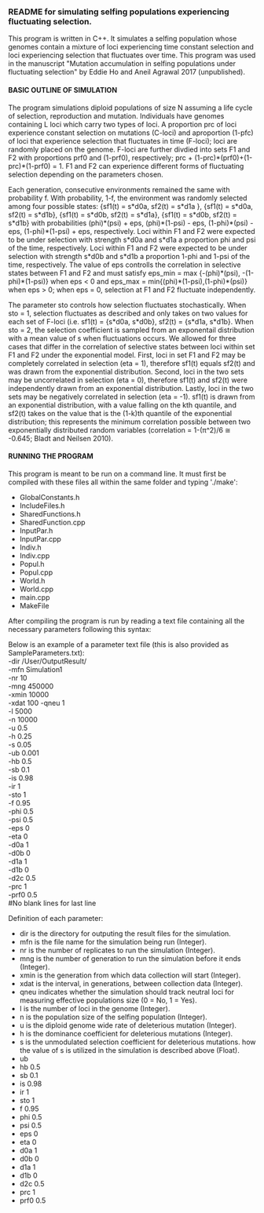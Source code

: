 ### README for simulating selfing populations experiencing fluctuating selection.

This program is written in C++. It simulates a selfing population whose genomes contain a mixture of loci experiencing time constant selection and loci experiencing selection that fluctuates over time. This program was used in the manuscript "Mutation accumulation in selfing populations under fluctuating selection" by Eddie Ho and Aneil Agrawal 2017 (unpublished).

#### BASIC OUTLINE OF SIMULATION
The program simulations diploid populations of size N assuming a life cycle of selection, reproduction and mutation. Individuals have genomes containing L loci which carry two types of loci. A proportion prc of loci experience constant selection on mutations (C-loci) and aproportion (1-pfc) of loci that experience selection that fluctuates in time (F-loci); loci are randomly placed on the genome. F-loci are further divdied into sets F1 and F2 with proportions prf0 and (1-prf0), respectively; prc + (1-prc)\*(prf0)+(1-prc)\*(1-prf0) = 1. F1 and F2 can experience different forms of fluctuating selection depending on the parameters chosen. 

Each generation, consecutive environments remained the same with probability f. With probability, 1-f, the environment was randomly selected among four possible states: {sf1(t) = s\*d0a, sf2(t) = s\*d1a }, {sf1(t) = s\*d0a, sf2(t) = s\*d1b}, {sf1(t) = s\*d0b, sf2(t) = s\*d1a}, {sf1(t) = s\*d0b, sf2(t) = s\*d1b} with probabilities (phi)\*(psi) + eps, (phi)\*(1-psi) - eps, (1-phi)\*(psi) - eps, (1-phi)\*(1-psi) + eps, respectively. Loci within F1 and F2 were expected to be under selection with strength s\*d0a and s\*d1a a proportion phi and psi of the time, respectively. Loci within F1 and F2 were expected to be under selection with strength s\*d0b and s\*d1b a proportion 1-phi and 1-psi of the time, respectively. The value of eps controlls the correlation in selective states between F1 and F2 and must satisfy eps_min = max {-(phi)\*(psi), -(1-phi)\*(1-psi)} when eps < 0 and eps_max = min{(phi)\*(1-psi),(1-phi)\*(psi)} when eps > 0; when eps = 0, selection at F1 and F2 fluctuate independently.

The parameter sto controls how selection fluctuates stochastically. When sto = 1, selection fluctuates as described and only takes on two values for each set of F-loci (i.e. sf1(t) = {s\*d0a, s\*d0b}, sf2(t) = {s\*d1a, s\*d1b}. When sto = 2, the selection coefficient is sampled from an exponentail distribution with a mean value of s when fluctuations occurs. We allowed for three cases that differ in the correlation of selective states between loci within set F1 and F2 under the exponential model. First, loci in set F1 and F2 may be completely correlated in selection (eta = 1), therefore sf1(t) equals sf2(t) and was drawn from the exponential distribution. Second, loci in the two sets may be uncorrelated in selection (eta = 0), therefore sf1(t) and sf2(t) were independently drawn from an exponential distribution. Lastly, loci in the two sets may be negatively correlated in selection (eta = -1). sf1(t) is drawn from an exponential distribution, with a value falling on the kth quantile, and sf2(t) takes on the value that is the (1-k)th quantile of the exponential distribution; this represents the minimum correlation possible between two exponentially distributed random variables (correlation = 1-(π^2)/6 ≅ -0.645; Bladt and Neilsen 2010). 

#### RUNNING THE PROGRAM  
This program is meant to be run on a command line. 
It must first be compiled with these files all within the same folder and typing './make':
* GlobalConstants.h
* IncludeFiles.h
* SharedFunctions.h
* SharedFunction.cpp
* InputPar.h
* InputPar.cpp
* Indiv.h
* Indiv.cpp
* Popul.h
* Popul.cpp
* World.h
* World.cpp
* main.cpp
* MakeFile

After compiling the program is run by reading a text file containing all the necessary parameters following this syntax:

Below is an example of a parameter text file (this is also provided as SampleParameters.txt):  
-dir /User/OutputResult/  
-mfn Simulation1  
-nr 10  
-mng 450000  
-xmin 10000  
-xdat 100 
-qneu 1  
-l 5000  
-n 10000  
-u 0.5  
-h 0.25  
-s 0.05  
-ub 0.001  
-hb 0.5  
-sb 0.1  
-is 0.98  
-ir 1  
-sto 1  
-f 0.95  
-phi 0.5  
-psi 0.5  
-eps 0  
-eta 0  
-d0a 1  
-d0b 0  
-d1a 1  
-d1b 0  
-d2c 0.5  
-prc 1  
-prf0 0.5  
#No blank lines for last line  

Definition of each parameter:
* dir is the directory for outputing the result files for the simulation.
* mfn is the file name for the simulation being run (Integer).
* nr is the number of replicates to run the simulation (Integer).
* mng is the number of generation to run the simulation before it ends (Integer).
* xmin is the generation from which data collection will start (Integer).
* xdat is the interval, in generations, between collection data (Integer).
* qneu indicates whether the simulation should track neutral loci for measuring effective populations size (0 = No, 1 = Yes).
* l is the number of loci in the genome (Integer).
* n is the population size of the selfing population (Integer).
* u is the diploid genome wide rate of deleterious mutation (Integer).
* h is the dominance coefficient for deleterious mutations (Integer).
* s is the unmodulated selection coefficient for deleterious mutations. how the value of s is utilized in the simulation is described above (Float).
* ub
* hb 0.5  
* sb 0.1  
* is 0.98  
* ir 1  
* sto 1  
* f 0.95  
* phi 0.5  
* psi 0.5  
* eps 0  
* eta 0  
* d0a 1  
* d0b 0  
* d1a 1  
* d1b 0  
* d2c 0.5  
* prc 1  
* prf0 0.5  




